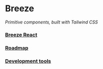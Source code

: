 # Breeze

_Primitive components, built with Tailwind CSS_

### [Breeze React](packages/react/README.md)

### [Roadmap](ROADMAP.md)

### [Development tools](DEV_TOOLS.md)
